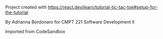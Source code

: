 Project created with https://react.dev/learn/tutorial-tic-tac-toe#setup-for-the-tutorial

By Adrianna Bordonaro for CMPT 221 Software Development II

Imported from CodeSandbox 
